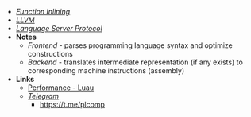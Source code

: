 - *[Function Inlining](Compilers/Function%20Inlining.md)*
- *[LLVM](Compilers/LLVM.md)*
- *[Language Server Protocol](Language%20Server%20Protocol.md)*
- **Notes**
	- *Frontend* - parses programming language syntax and optimize constructions 
	- *Backend* - translates intermediate representation (if any exists) to corresponding machine instructions (assembly)
- **Links**
	-  [Performance - Luau](https://luau-lang.org/performance)
	- *[Telegram](../Apps/Telegram.md)*
		- https://t.me/plcomp
